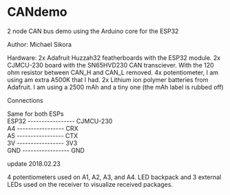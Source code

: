 # CANdemo
2 node CAN bus demo using the Arduino core for the ESP32

Author: Michael Sikora

Hardware:
2x Adafruit Huzzah32 featherboards with the ESP32 module.
2x CJMCU-230 board with the SN65HVD230 CAN transciever. With the 120 ohm resistor between CAN_H and CAN_L removed.
4x potentiometer, I am using am extra A500K that I had.
2x Lithium ion polymer batteries from Adafruit. I am using a 2500 mAh and a tiny one (the mAh label is rubbed off)

Connections

Same for both ESPs <br/>
ESP32 ----------------- CJMCU-230 <br/>
A4      ----------------- CRX <br/>
A5      ----------------- CTX <br/>
3V      ----------------- 3V3 <br/>
GND     ----------------- GND <br/>

update 2018.02.23

4 potentiometers used on A1, A2, A3, and A4. LED backpack and 3 external LEDs used on the receiver to visualize received packages.

